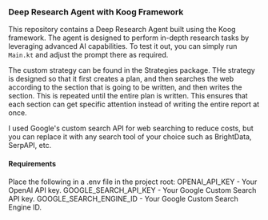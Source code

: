 ### Deep Research Agent with Koog Framework

This repository contains a Deep Research Agent built using the Koog framework. The agent is designed to perform in-depth research tasks by leveraging advanced AI capabilities.
To test it out, you can simply run ```Main.kt``` and adjust the prompt there as required.

The custom strategy can be found in the Strategies package. THe strategy is designed so that it first creates a plan, and then searches the web according to the section
that is going to be written, and then writes the section. This is repeated until the entire plan is written. This ensures that each section can get specific attention instead
of writing the entire report at once.

I used Google's custom search API for web searching to reduce costs, but you can replace it with any search tool of your choice such as BrightData, SerpAPI, etc. 

#### Requirements
Place the following in a .env file in the project root:
OPENAI_API_KEY - Your OpenAI API key.
GOOGLE_SEARCH_API_KEY - Your Google Custom Search API key.
GOOGLE_SEARCH_ENGINE_ID - Your Google Custom Search Engine ID.


